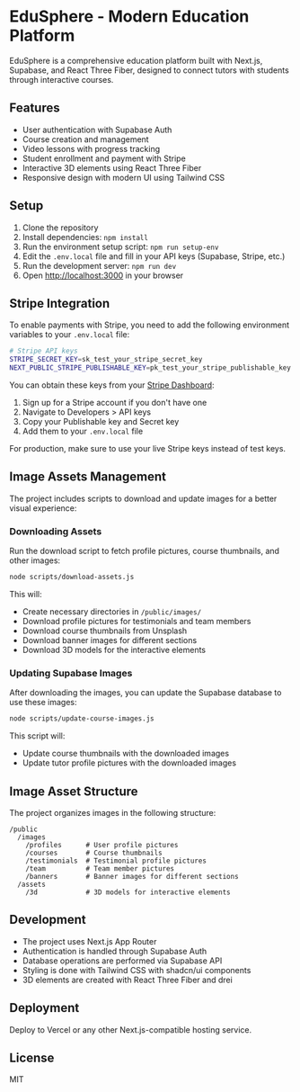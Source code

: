 # EduSphere - Modern Education Platform

EduSphere is a comprehensive education platform built with Next.js, Supabase, and React Three Fiber, designed to connect tutors with students through interactive courses.

## Features

- User authentication with Supabase Auth
- Course creation and management
- Video lessons with progress tracking
- Student enrollment and payment with Stripe
- Interactive 3D elements using React Three Fiber
- Responsive design with modern UI using Tailwind CSS

## Setup

1. Clone the repository
2. Install dependencies: `npm install`
3. Run the environment setup script: `npm run setup-env`
4. Edit the `.env.local` file and fill in your API keys (Supabase, Stripe, etc.)
5. Run the development server: `npm run dev`
6. Open [http://localhost:3000](http://localhost:3000) in your browser

## Stripe Integration

To enable payments with Stripe, you need to add the following environment variables to your `.env.local` file:

```bash
# Stripe API keys
STRIPE_SECRET_KEY=sk_test_your_stripe_secret_key
NEXT_PUBLIC_STRIPE_PUBLISHABLE_KEY=pk_test_your_stripe_publishable_key
```

You can obtain these keys from your [Stripe Dashboard](https://dashboard.stripe.com/apikeys):

1. Sign up for a Stripe account if you don't have one
2. Navigate to Developers > API keys
3. Copy your Publishable key and Secret key
4. Add them to your `.env.local` file

For production, make sure to use your live Stripe keys instead of test keys.

## Image Assets Management

The project includes scripts to download and update images for a better visual experience:

### Downloading Assets

Run the download script to fetch profile pictures, course thumbnails, and other images:

```bash
node scripts/download-assets.js
```

This will:

- Create necessary directories in `/public/images/`
- Download profile pictures for testimonials and team members
- Download course thumbnails from Unsplash
- Download banner images for different sections
- Download 3D models for the interactive elements

### Updating Supabase Images

After downloading the images, you can update the Supabase database to use these images:

```bash
node scripts/update-course-images.js
```

This script will:

- Update course thumbnails with the downloaded images
- Update tutor profile pictures with the downloaded images

## Image Asset Structure

The project organizes images in the following structure:

```
/public
  /images
    /profiles      # User profile pictures
    /courses       # Course thumbnails
    /testimonials  # Testimonial profile pictures
    /team          # Team member pictures
    /banners       # Banner images for different sections
  /assets
    /3d            # 3D models for interactive elements
```

## Development

- The project uses Next.js App Router
- Authentication is handled through Supabase Auth
- Database operations are performed via Supabase API
- Styling is done with Tailwind CSS with shadcn/ui components
- 3D elements are created with React Three Fiber and drei

## Deployment

Deploy to Vercel or any other Next.js-compatible hosting service.

## License

MIT
